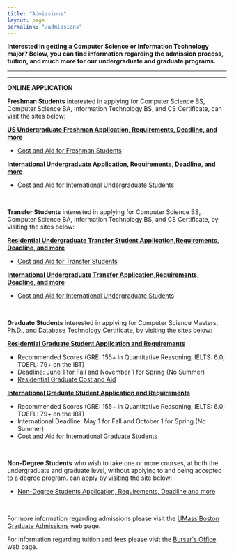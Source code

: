 ```yaml
---
title: "Admissions"
layout: page
permalink: "/admissions"
---
```


**Interested in getting a Computer Science or Information Technology major? Below, you can find information regarding the admission process, tuition, and much more for our undergraduate and graduate programs.**

---

---


**ONLINE APPLICATION**

**Freshman Students** interested in applying for Computer Science BS, Computer Science BA, Information Technology BS, and CS Certificate, can visit the sites below:

**[US Undergraduate Freshman Application, Requirements, Deadline, and more](https://admissions.umb.edu/freshman-students/apply)**<br>
- [Cost and Aid for Freshman Students](https://admissions.umb.edu/freshman-students/cost-and-aid)<br>

**[International Undergraduate Application, Requirements, Deadline, and more](https://www.umb.edu/admissions/international-students/apply-as-a-international-student/first-year/)**<br>
- [Cost and Aid for International Undergraduate Students](https://admissions.umb.edu/international-students/cost-and-aid)<br>
<br>

**Transfer Students** interested in applying for Computer Science BS, Computer Science BA, Information Technology BS, and CS Certificate, by visiting the sites below:

**[Residential Undergraduate Transfer Student Application,Requirements, Deadline, and more](https://admissions.umb.edu/transfer-students/apply)**<br>
- [Cost and Aid for Transfer Students](https://admissions.umb.edu/transfer-students/cost-and-aid)<br>

**[International Undergraduate Transfer Application,Requirements, Deadline, and more](https://www.umb.edu/admissions/international-students/apply-as-a-international-student/transfer/)**<br>
- [Cost and Aid for International Undergraduate Students](https://admissions.umb.edu/international-students/cost-and-aid)<br>
<br>

**Graduate Students** interested in applying for Computer Science Masters, Ph.D., and Database Technology Certificate, by visiting the sites below:

**[Residential Graduate Student Application and Requirements](https://admissions.umb.edu/graduate-students/apply)**<br>
- Recommended Scores (GRE: 155+ in Quantitative Reasoning; IELTS: 6.0; TOEFL: 79+ on the IBT)<br>
- Deadline: June 1 for Fall and November 1 for Spring (No Summer)<br>
- [Residential Graduate Cost and Aid](https://www.umb.edu/media/umassboston/editor-uploads/bursar/Fall-2023-and-Spring-2024-Graduate-Full-time-Tuition-and-Fees.pdf)<br>

**[International Graduate Student Application and Requirements](https://admissions.umb.edu/graduate-students/apply/international-graduate-applicants)**<br>
- Recommended Scores (GRE: 155+ in Quantitative Reasoning; IELTS: 6.0; TOEFL: 79+ on the IBT)<br>
- International Deadline: May 1 for Fall and October 1 for Spring (No Summer)<br>
- [Cost and Aid for International Graduate Students](https://www.umb.edu/financial-aid/)<br>
<br>

**Non-Degree Students** who wish to take one or more courses, at both the undergraduate and graduate level, without applying to and being accepted to a degree program. can apply by visiting the site below:

- [Non-Degree Students Application, Requirements, Deadline and more](https://www.umb.edu/registrar/registration/guest-students/)<br>
<br>

For more information regarding admissions please visit the [UMass Boston Graduate Admissions](https://admissions.umb.edu/graduate-students) web page.<br>

For information regarding tuition and fees please visit the [Bursar's Office](https://www.umb.edu/bursar) web page.

